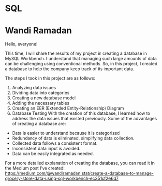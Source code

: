 # SQL
# Wandi Ramadan
Hello, everyone!

This time, I will share the results of my project in creating a database in MySQL Workbench. I understand that managing such large amounts of data can be challenging using conventional methods. So, in this project, I created a database to help the company keep track of its important data.

The steps I took in this project are as follows:
1. Analyzing data issues
2. Dividing data into categories
3. Creating a new database model
4. Adding the necessary tables
5. Creating an EER (Extended Entity-Relationship) Diagram
6. Database Testing
With the creation of this database, I learned how to address the data issues that existed previously. Some of the advantages of creating a database are:
- Data is easier to understand because it is categorized
- Redundancy of data is eliminated, simplifying data collection.
- Collected data follows a consistent format.
- Inconsistent data input is avoided.
- Data can be easily integrated as needed.

For a more detailed explanation of creating the database, you can read it in the Medium post I've created: https://medium.com/@wandiramadan.stat/create-a-database-to-manage-grocery-store-data-using-sql-workbench-ec351cf2e6d7
